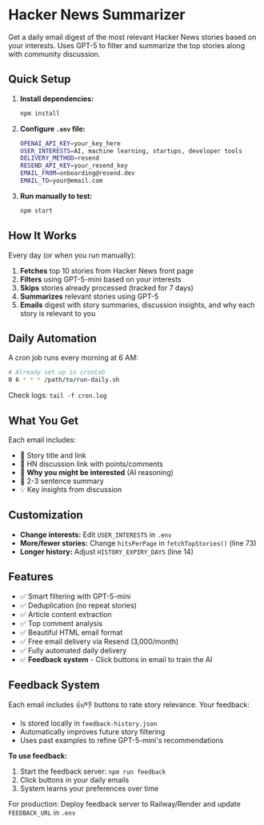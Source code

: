 # Hacker News Summarizer

Get a daily email digest of the most relevant Hacker News stories based on your interests. Uses GPT-5 to filter and summarize the top stories along with community discussion.

## Quick Setup

1. **Install dependencies:**
   ```bash
   npm install
   ```

2. **Configure `.env` file:**
   ```bash
   OPENAI_API_KEY=your_key_here
   USER_INTERESTS=AI, machine learning, startups, developer tools
   DELIVERY_METHOD=resend
   RESEND_API_KEY=your_resend_key
   EMAIL_FROM=onboarding@resend.dev
   EMAIL_TO=your@email.com
   ```

3. **Run manually to test:**
   ```bash
   npm start
   ```

## How It Works

Every day (or when you run manually):

1. **Fetches** top 10 stories from Hacker News front page
2. **Filters** using GPT-5-mini based on your interests
3. **Skips** stories already processed (tracked for 7 days)
4. **Summarizes** relevant stories using GPT-5
5. **Emails** digest with story summaries, discussion insights, and why each story is relevant to you

## Daily Automation

A cron job runs every morning at 6 AM:
```bash
# Already set up in crontab
0 6 * * * /path/to/run-daily.sh
```

Check logs: `tail -f cron.log`

## What You Get

Each email includes:
- 📰 Story title and link
- 💬 HN discussion link with points/comments
- 🎯 **Why you might be interested** (AI reasoning)
- 📝 2-3 sentence summary
- 💡 Key insights from discussion

## Customization

- **Change interests:** Edit `USER_INTERESTS` in `.env`
- **More/fewer stories:** Change `hitsPerPage` in `fetchTopStories()` (line 73)
- **Longer history:** Adjust `HISTORY_EXPIRY_DAYS` (line 14)

## Features

- ✅ Smart filtering with GPT-5-mini
- ✅ Deduplication (no repeat stories)
- ✅ Article content extraction
- ✅ Top comment analysis
- ✅ Beautiful HTML email format
- ✅ Free email delivery via Resend (3,000/month)
- ✅ Fully automated daily delivery
- ✅ **Feedback system** - Click buttons in email to train the AI

## Feedback System

Each email includes 👍/👎 buttons to rate story relevance. Your feedback:
- Is stored locally in `feedback-history.json`
- Automatically improves future story filtering
- Uses past examples to refine GPT-5-mini's recommendations

**To use feedback:**
1. Start the feedback server: `npm run feedback`
2. Click buttons in your daily emails
3. System learns your preferences over time

For production: Deploy feedback server to Railway/Render and update `FEEDBACK_URL` in `.env`
